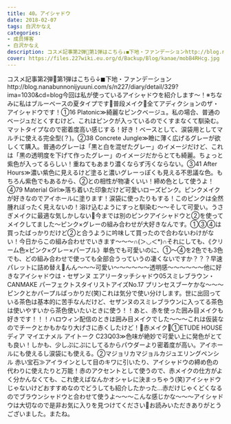 ```yaml
---
title: 40。アイシャドウ
date: 2018-02-07
tags: 白沢かなえ
categories: 
- 成员博客
- 白沢かなえ
description: コスメ記事第2弾💄第1弾はこちら↓◼︎下地・ファンデーションhttp://blog.nanabunnonijyuuni.com/s/n227/diary/detail/329?ima=1030&amp;cd=blog今回は私が使っているアイシャドウを紹介します〜！※ちなみに私はブ...
cover: https://files.227wiki.eu.org/d/Backup/Blog/kanae/mobB4RHcg.jpg 
---
```


コスメ記事第2弾💄第1弾はこちら↓◼︎下地・ファンデーションhttp://blog.nanabunnonijyuuni.com/s/n227/diary/detail/329?ima=1030&cd=blog今回は私が使っているアイシャドウを紹介します〜！※ちなみに私はブルーベースの夏タイプです💄普段メイク💄全てアディクションのザ・アイシャドウです！①16 Platonic≫綺麗なピンクベージュ。私の場合、普通のベージュだとくすむけど、これはピンクが入っているのでくすまなくて馴染む。マットタイプなので密着度高い感じする！好き！ベースとして、涙袋用としてマルチに使える完全型(？)。②38 Concrete Jungle≫瞼に薄く広げるグレーが欲しくて購入。普通のグレーは「黒と白を混ぜたグレー」のイメージだけど、これは「黒の透明度を下げて作ったグレー」のイメージだからとても綺麗。ちょっと紫色が入ってるらしい！重ねてもあまり濃くならず汚くならない。③41 After Hours≫濃い紫色に見えるけど塗ると濃いグレーっぽくも見える不思議な色。もちろん紫色でもあるから、②との相性が物凄くいい！締め色として使うよ！④79 Material Girl≫落ち着いた印象だけど可愛いローズピンク。ピンクメイクが好きなのでアイホールに塗ります！涙袋に使ったりもする！このピンクは全然腫れぼったく見えないの！溶け込むようにすっと馴染む〜〜そして可愛い。うさぎメイクに最適な気しかしない🐰今までは別のピンクアイシャドウと②を使ってメイクしてました〜ピンク×グレーの組み合わせが大好きなんです。①③④は買ったばっかりだけど②と合うように吟味して買ったので合わないわけがない！今日からこの組み合わせでいきます〜〜〜∩(＞◡＜*)∩それにしても、《クリーム色×ピンク×グレー×パープル》単色でも可愛いのに、①〜④を2色でも3色でも、どの組み合わせで使っても全部合うっていうの凄くないですか？？？早速パレットに詰め替え🎨んん〜〜〜可愛い〜〜〜〜〜〜透明感〜〜〜〜〜〜他に好きなアイシャドウは・セザンヌ エアリータッチシャドウ05スミレブラウン・CANMAKE パーフェクトスタイリストアイズNo.17 プリンセスブーケかな〜〜〜ピンクとかパープルばっかりだ(笑)これは気分で使い分けします。世に出回っている茶色は基本的に苦手なんだけど、セザンヌのスミレブラウンに入ってる茶色は使いやすいから茶色使いたいときに使う！！あと、赤を使った囲み目メイクも好きです！！！ハロウィン配信のときは囲み目メイクでした〜〜〜これは仮装なのでチークとかもかなり大げさに赤くしたけど！💄赤メイク💄①ETUDE HOUSEディア マイエナメル アイトーク C23Q03≫色味が絶妙で可愛い上に発色がとても良い！しかも、少しぷにぷにしてるからパウダーより密着度が高い。アイホールにも使えるし涙袋にも使える。②マジョリカマジョルカジュエリングペンシル 赤い宝石≫アイラインとして目のキワに引いたり、アイシャドウの締め色の代わりに使えたりと万能！赤のアクセントとして使うので、赤メイクの仕方がよく分かんなくても、これ使えばなんかオシャレに決まっちゃう(笑)アイシャドウじゃないけどおすすめなのでどうしても紹介したかった…赤だけじゃくどくなるのでブラウンシャドウと合わせて使うよ〜〜〜こんな感じかな〜〜〜アイシャドウは大切なので是非お気に入りを見つけてください🌹お読みいただきありがとうございました。またね。


